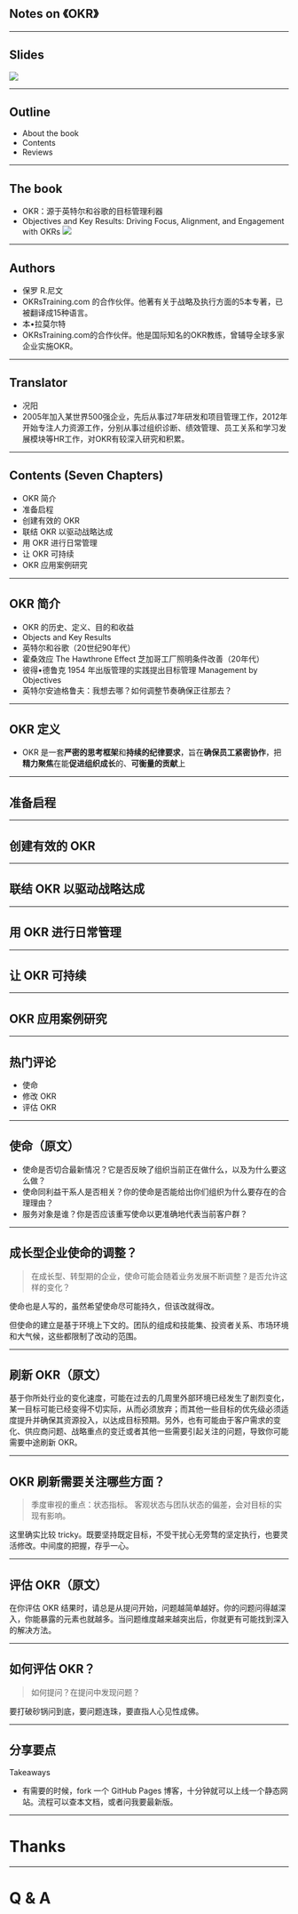 

## Notes on 《OKR》

---


## Slides

![](assets/image/gakki-okr-talk.gif)

---


## Outline

- About the book
- Contents
- Reviews

---


## The book

- OKR：源于英特尔和谷歌的目标管理利器
- Objectives and Key Results: Driving Focus, Alignment, and Engagement with OKRs
![](assets/image/gakki-okr-talk.gif)

---


## Authors

- 保罗 R.尼文
- OKRsTraining.com 的合作伙伴。他著有关于战略及执行方面的5本专著，已被翻译成15种语言。
- 本•拉莫尔特
- OKRsTraining.com的合作伙伴。他是国际知名的OKR教练，曾辅导全球多家企业实施OKR。

---

## Translator

- 况阳
- 2005年加入某世界500强企业，先后从事过7年研发和项目管理工作，2012年开始专注人力资源工作，分别从事过组织诊断、绩效管理、员工关系和学习发展模块等HR工作，对OKR有较深入研究和积累。

---


## Contents (Seven Chapters)

- OKR 简介
- 准备启程
- 创建有效的 OKR
- 联结 OKR 以驱动战略达成
- 用 OKR 进行日常管理
- 让 OKR 可持续
- OKR 应用案例研究

---

## OKR 简介

- OKR 的历史、定义、目的和收益
- Objects and Key Results
- 英特尔和谷歌（20世纪90年代）
- 霍桑效应 The Hawthrone Effect 芝加哥工厂照明条件改善（20年代）
- 彼得•德鲁克 1954 年出版管理的实践提出目标管理 Management by Objectives
- 英特尔安迪格鲁夫：我想去哪？如何调整节奏确保正往那去？

---

## OKR 定义

- OKR 是一套**严密的思考框架**和**持续的纪律要求**，旨在**确保员工紧密协作**，把**精力聚焦**在能**促进组织成长**的、**可衡量的贡献**上

---

## 准备启程



---

## 创建有效的 OKR



---

## 联结 OKR 以驱动战略达成



---

## 用 OKR 进行日常管理



---

## 让 OKR 可持续



---

## OKR 应用案例研究



---


## 热门评论

- 使命
- 修改 OKR
- 评估 OKR

---


## 使命（原文）

- 使命是否切合最新情况？它是否反映了组织当前正在做什么，以及为什么要这么做？
- 使命同利益干系人是否相关？你的使命是否能给出你们组织为什么要存在的合理理由？
- 服务对象是谁？你是否应该重写使命以更准确地代表当前客户群？

---


## 成长型企业使命的调整？

> 在成长型、转型期的企业，使命可能会随着业务发展不断调整？是否允许这样的变化？

使命也是人写的，虽然希望使命尽可能持久，但该改就得改。

但使命的建立是基于环境上下文的。团队的组成和技能集、投资者关系、市场环境和大气候，这些都限制了改动的范围。

---


## 刷新 OKR（原文）

基于你所处行业的变化速度，可能在过去的几周里外部环境已经发生了剧烈变化，某一目标可能已经变得不切实际，从而必须放弃；而其他一些目标的优先级必须适度提升并确保其资源投入，以达成目标预期。另外，也有可能由于客户需求的变化、供应商问题、战略重点的变迁或者其他一些需要引起关注的问题，导致你可能需要中途刷新 OKR。

---


## OKR 刷新需要关注哪些方面？

> 季度审视的重点：状态指标。 客观状态与团队状态的偏差，会对目标的实现有影响。

这里确实比较 tricky。既要坚持既定目标，不受干扰心无旁骛的坚定执行，也要灵活修改。中间度的把握，存乎一心。

---


## 评估 OKR（原文）

在你评估 OKR 结果时，请总是从提问开始，问题越简单越好。你的问题问得越深入，你能暴露的元素也就越多。当问题维度越来越突出后，你就更有可能找到深入的解决方法。

---


## 如何评估 OKR？

> 如何提问？在提问中发现问题？

要打破砂锅问到底，要问题连珠，要直指人心见性成佛。

---


## 分享要点

Takeaways

- 有需要的时候，fork 一个 GitHub Pages 博客，十分钟就可以上线一个静态网站。流程可以查本文档，或者问我要最新版。

---


# Thanks

---


# Q & A

